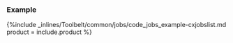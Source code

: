 <!--  usedin: [ _legacy_docker/Toolbelt/jobs.md, _maestro/Toolbelt/jobs.md, _node/toolbelt/jobs.md, _rails/Toolbelt/jobs.md] -->


### Example

{%include _inlines/Toolbelt/common/jobs/code_jobs_example-cxjobslist.md  product = include.product %}
